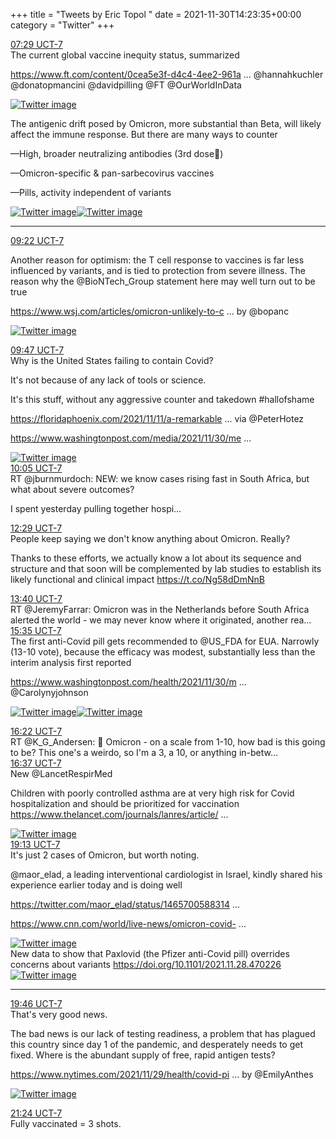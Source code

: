 +++
title = "Tweets by Eric Topol " 
date = 2021-11-30T14:23:35+00:00
category = "Twitter"
+++
<div class="tweet"> 
<div class="profile"> 
<a href="https://twitter.com/erictopol/status/1465689498100981763" target="_blank" rel="noreferer">07:29 UCT-7</a> 
</div> 
<div class="content"> 
The current global vaccine inequity status, summarized

<a href="https://www.ft.com/content/0cea5e3f-d4c4-4ee2-961a-3aa150f388ec" target="_blank" rel="noreferer">https://www.ft.com/content/0cea5e3f-d4c4-4ee2-961a ...</a> 
 @hannahkuchler @donatopmancini @davidpilling @FT @OurWorldInData </div> 
<a href="/twitter/erictopol/images/FFcscKrVQAAfe9T.jpg"  ><img src="/twitter/erictopol/images/FFcscKrVQAAfe9T.jpg" alt="Twitter image" ></img></a></div> 
<div class="thread"> 
<div class="thread-content"> 
The antigenic drift posed by Omicron, more substantial than Beta, will likely affect the immune response. But there are many ways to counter

—High, broader neutralizing antibodies (3rd dose💉)

—Omicron-specific &amp; pan-sarbecovirus vaccines 

—Pills, activity independent of variants </div> 
<a href="/twitter/erictopol/images/FFcpb0pVkAMK53p.jpg"  ><img src="/twitter/erictopol/images/FFcpb0pVkAMK53p.jpg" alt="Twitter image" ></img></a><a href="/twitter/erictopol/images/FFcpdbxVEAQo0wL.jpg"  ><img src="/twitter/erictopol/images/FFcpdbxVEAQo0wL.jpg" alt="Twitter image" ></img></a><hr><div class="profile"> 
<a href="https://twitter.com/erictopol/status/1465717942914465796" target="_blank" rel="noreferer">09:22 UCT-7</a> 
</div> 
<div class="content"> 
Another reason for optimism: the T cell response to vaccines is far less influenced by variants, and is tied to protection from severe illness. The reason why the @BioNTech_Group statement here may well turn out to be true

<a href="https://www.wsj.com/articles/omicron-unlikely-to-cause-severe-illness-in-vaccinated-people-biontech-founder-says-11638286176?mod=hp_lead_pos3" target="_blank" rel="noreferer">https://www.wsj.com/articles/omicron-unlikely-to-c ...</a> 
 by @bopanc </div> 
<a href="/twitter/erictopol/images/FFdGOy_UUAopBj6.jpg"  ><img src="/twitter/erictopol/images/FFdGOy_UUAopBj6.jpg" alt="Twitter image" ></img></a></div> 
<div class="tweet"> 
<div class="profile"> 
<a href="https://twitter.com/erictopol/status/1465724121979834372" target="_blank" rel="noreferer">09:47 UCT-7</a> 
</div> 
<div class="content"> 
Why is the United States failing to contain Covid?

It's not because of any lack of tools or science.

It's this stuff, without any aggressive counter and takedown #hallofshame

<a href="https://floridaphoenix.com/2021/11/11/a-remarkable-precedent-fl-republicans-want-to-pay-workers-who-refuse-to-submit-to-vaccine-mandates/" target="_blank" rel="noreferer">https://floridaphoenix.com/2021/11/11/a-remarkable ...</a> 
 via @PeterHotez 

<a href="https://www.washingtonpost.com/media/2021/11/30/media-lara-logan-fox-fauci-mengele-comparison/" target="_blank" rel="noreferer">https://www.washingtonpost.com/media/2021/11/30/me ...</a> 
 </div> 
<a href="/twitter/erictopol/images/FFdLqJ0VgAMY2o5.jpg"  ><img src="/twitter/erictopol/images/FFdLqJ0VgAMY2o5.jpg" alt="Twitter image" ></img></a></div> 
<div class="tweet"> 
<div class="profile"> 
<a href="https://twitter.com/erictopol/status/1465728586560643076" target="_blank" rel="noreferer">10:05 UCT-7</a> 
</div> 
<div class="content"> 
RT @jburnmurdoch: NEW: we know cases rising fast in South Africa, but what about severe outcomes?



I spent yesterday pulling together hospi…</div> 
</div> 
<div class="tweet"> 
<div class="profile"> 
<a href="https://twitter.com/erictopol/status/1465765058026246147" target="_blank" rel="noreferer">12:29 UCT-7</a> 
</div> 
<div class="content"> 
People keep saying we don't know anything about Omicron. Really?

Thanks to these efforts, we actually know a lot about its sequence and structure and that soon will be complemented by lab studies to establish its likely functional and clinical impact https://t.co/Ng58dDmNnB</div> 
</div> 
<div class="tweet"> 
<div class="profile"> 
<a href="https://twitter.com/erictopol/status/1465782908342263809" target="_blank" rel="noreferer">13:40 UCT-7</a> 
</div> 
<div class="content"> 
RT @JeremyFarrar: Omicron was in the Netherlands before South Africa alerted the world - we may never know where it originated, another rea…</div> 
</div> 
<div class="tweet"> 
<div class="profile"> 
<a href="https://twitter.com/erictopol/status/1465811793721188356" target="_blank" rel="noreferer">15:35 UCT-7</a> 
</div> 
<div class="content"> 
The first anti-Covid pill gets recommended to @US_FDA for EUA. Narrowly (13-10 vote), because the efficacy was modest, substantially less than the interim analysis first reported

<a href="https://www.washingtonpost.com/health/2021/11/30/merck-covid-pill/?utm_source=alert&utm_medium=email&utm_campaign=wp_news_alert_revere&location=alert&wpmk=1&wpisrc=al_news__alert-hse--alert-national&pwapi_token=eyJ0eXAiOiJKV1QiLCJhbGciOiJIUzI1NiJ9.eyJjb29raWVuYW1lIjoid3BfY3J0aWQiLCJpc3MiOiJDYXJ0YSIsImNvb2tpZXZhbHVlIjoiNTk2YTk5ODlhZGU0ZTIwZWUzNzQyM2ZlIiwidGFnIjoid3BfbmV3c19hbGVydF9yZXZlcmUiLCJ1cmwiOiJodHRwczovL3d3dy53YXNoaW5ndG9ucG9zdC5jb20vaGVhbHRoLzIwMjEvMTEvMzAvbWVyY2stY292aWQtcGlsbC8_dXRtX3NvdXJjZT1hbGVydCZ1dG1fbWVkaXVtPWVtYWlsJnV0bV9jYW1wYWlnbj13cF9uZXdzX2FsZXJ0X3JldmVyZSZsb2NhdGlvbj1hbGVydCZ3cG1rPTEmd3Bpc3JjPWFsX25ld3NfX2FsZXJ0LWhzZS0tYWxlcnQtbmF0aW9uYWwifQ.s_JuWHE7PIFKIsDpcXX22qtZjVMyxNkC4f14yHcGqdQ" target="_blank" rel="noreferer">https://www.washingtonpost.com/health/2021/11/30/m ...</a> 
 @Carolynyjohnson </div> 
<a href="/twitter/erictopol/images/FFeanPOUUAQkQYt.jpg"  ><img src="/twitter/erictopol/images/FFeanPOUUAQkQYt.jpg" alt="Twitter image" ></img></a><a href="/twitter/erictopol/images/FFebZmDVUAMReSp.jpg"  ><img src="/twitter/erictopol/images/FFebZmDVUAMReSp.jpg" alt="Twitter image" ></img></a></div> 
<div class="tweet"> 
<div class="profile"> 
<a href="https://twitter.com/erictopol/status/1465823559318605824" target="_blank" rel="noreferer">16:22 UCT-7</a> 
</div> 
<div class="content"> 
RT @K_G_Andersen: 🦠 Omicron - on a scale from 1-10, how bad is this going to be? This one's a weirdo, so I'm a 3, a 10, or anything in-betw…</div> 
</div> 
<div class="tweet"> 
<div class="profile"> 
<a href="https://twitter.com/erictopol/status/1465827441880961025" target="_blank" rel="noreferer">16:37 UCT-7</a> 
</div> 
<div class="content"> 
New @LancetRespirMed 

Children with poorly controlled asthma are at very high risk for Covid hospitalization and should be prioritized for vaccination <a href="https://www.thelancet.com/journals/lanres/article/PIIS2213-2600(21)00491-4/fulltext" target="_blank" rel="noreferer">https://www.thelancet.com/journals/lanres/article/ ...</a> 
 </div> 
<a href="/twitter/erictopol/images/FFeqIM-VQAcgj2Z.png"  ><img src="/twitter/erictopol/images/FFeqIM-VQAcgj2Z.png" alt="Twitter image" ></img></a></div> 
<div class="tweet"> 
<div class="profile"> 
<a href="https://twitter.com/erictopol/status/1465866568340946948" target="_blank" rel="noreferer">19:13 UCT-7</a> 
</div> 
<div class="content"> 
It's just 2 cases of Omicron, but worth noting.

@maor_elad, a leading interventional cardiologist in Israel, kindly shared his experience earlier today and is doing well

<a href="https://twitter.com/maor_elad/status/1465700588314791947" target="_blank" rel="noreferer">https://twitter.com/maor_elad/status/1465700588314 ...</a> 


<a href="https://www.cnn.com/world/live-news/omicron-covid-19-variant-11-30-21/h_b133b9a33ef1d4a27601eca56705375a" target="_blank" rel="noreferer">https://www.cnn.com/world/live-news/omicron-covid- ...</a> 
 </div> 
<a href="/twitter/erictopol/images/FFfNI6TUYAIRPUP.png"  ><img src="/twitter/erictopol/images/FFfNI6TUYAIRPUP.png" alt="Twitter image" ></img></a></div> 
<div class="thread"> 
<div class="thread-content"> 
New data to show that Paxlovid (the Pfizer anti-Covid pill) overrides concerns about variants <a href="https://doi.org/10.1101/2021.11.28.470226" target="_blank" rel="noreferer">https://doi.org/10.1101/2021.11.28.470226</a> 
 </div> 
<a href="/twitter/erictopol/images/FFeaO4jVQAELoZ1.jpg"  ><img src="/twitter/erictopol/images/FFeaO4jVQAELoZ1.jpg" alt="Twitter image" ></img></a><hr><div class="profile"> 
<a href="https://twitter.com/erictopol/status/1465874848844898311" target="_blank" rel="noreferer">19:46 UCT-7</a> 
</div> 
<div class="content"> 
That's very good news. 

The bad news is our lack of testing readiness, a problem that has plagued this country since day 1 of the pandemic, and desperately needs to get fixed. Where is the abundant supply of free, rapid antigen tests? 

<a href="https://www.nytimes.com/2021/11/29/health/covid-pill.html?searchResultPosition=1" target="_blank" rel="noreferer">https://www.nytimes.com/2021/11/29/health/covid-pi ...</a> 
 by @EmilyAnthes </div> 
<a href="/twitter/erictopol/images/FFfUzprVkAEKhaR.jpg"  ><img src="/twitter/erictopol/images/FFfUzprVkAEKhaR.jpg" alt="Twitter image" ></img></a></div> 
<div class="tweet"> 
<div class="profile"> 
<a href="https://twitter.com/erictopol/status/1465899574673821704" target="_blank" rel="noreferer">21:24 UCT-7</a> 
</div> 
<div class="content"> 
Fully vaccinated = 3 shots.</div> 
</div> 


